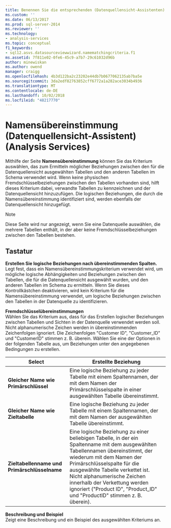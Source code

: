```yaml
---
title: Benennen Sie die entsprechenden (Datenquellensicht-Assistenten) (Analysis Services) | Microsoft-Dokumentation
ms.custom: ''
ms.date: 06/13/2017
ms.prod: sql-server-2014
ms.reviewer: ''
ms.technology:
- analysis-services
ms.topic: conceptual
f1_keywords:
- sql12.asvs.datasourceviewwizard.namematchingcriteria.f1
ms.assetid: 7f811e02-0fe6-45c9-a7b7-29c61032d96b
author: minewiskan
ms.author: owend
manager: craigg
ms.openlocfilehash: 4b3d122ba2c23202e44db7b0677062135ab7ba5e
ms.sourcegitcommit: 3da2edf82763852cff6772a1a282ace3034b4936
ms.translationtype: MT
ms.contentlocale: de-DE
ms.lasthandoff: 10/02/2018
ms.locfileid: "48217770"
---
```

# <a name="name-matching-data-source-view-wizard-analysis-services"></a>Namensübereinstimmung (Datenquellensicht-Assistent) (Analysis Services)
  Mithilfe der Seite **Namensübereinstimmung** können Sie das Kriterium auswählen, das zum Ermitteln möglicher Beziehungen zwischen den für die Datenquellensicht ausgewählten Tabellen und den anderen Tabellen im Schema verwendet wird. Wenn keine physischen Fremdschlüsselbeziehungen zwischen den Tabellen vorhanden sind, hilft dieses Kriterium dabei, verwandte Tabellen zu kennzeichnen und der Datenquellensicht hinzuzufügen. Die logischen Beziehungen, die durch die Namensübereinstimmung identifiziert sind, werden ebenfalls der Datenquellensicht hinzugefügt.  
  
> [!NOTE]  
>  Diese Seite wird nur angezeigt, wenn Sie eine Datenquelle auswählen, die mehrere Tabellen enthält, in der aber keine Fremdschlüsselbeziehungen zwischen den Tabellen bestehen.  
  
## <a name="options"></a>Tastatur  
 **Erstellen Sie logische Beziehungen nach übereinstimmenden Spalten.**  
 Legt fest, dass ein Namensübereinstimmungskriterium verwendet wird, um mögliche logische Abhängigkeiten und Beziehungen zwischen den Tabellen, die für die Datenquellensicht ausgewählt wurden, und den anderen Tabellen im Schema zu ermitteln. Wenn Sie dieses Kontrollkästchen deaktivieren, wird kein Kriterium für die Namensübereinstimmung verwendet, um logische Beziehungen zwischen den Tabellen in der Datenquelle zu identifizieren.  
  
 **Fremdschlüsselübereinstimmungen**  
 Wählen Sie das Kriterium aus, dass für das Erstellen logischer Beziehungen zwischen Tabellen und Sichten in der Datenquelle verwendet werden soll. Nicht alphanumerische Zeichen werden in übereinstimmenden Zeichenfolgen ignoriert. Die Zeichenfolgen "Customer ID", "Customer_ID" und "CustomerID" stimmen z. B. überein. Wählen Sie eine der Optionen in der folgenden Tabelle aus, um Beziehungen unter den angegebenen Bedingungen zu erstellen.  
  
|Select|Erstellte Beziehung|  
|------------|---------------|  
|**Gleicher Name wie Primärschlüssel**|Eine logische Beziehung zu jeder Tabelle mit einem Spaltennamen, der mit dem Namen der Primärschlüsselspalte in einer ausgewählten Tabelle übereinstimmt.|  
|**Gleicher Name wie Zieltabelle**|Eine logische Beziehung zu jeder Tabelle mit einem Spaltennamen, der mit dem Namen der ausgewählten Tabelle übereinstimmt.|  
|**Zieltabellenname und Primärschlüsselname**|Eine logische Beziehung zu einer beliebigen Tabelle, in der ein Spaltenname mit dem ausgewählten Tabellennamen übereinstimmt, der wiederum mit dem Namen der Primärschlüsselspalte für die ausgewählte Tabelle verkettet ist. Nicht alphanumerische Zeichen innerhalb der Verkettung werden ignoriert ("Product ID", "Product_ID" und "ProductID" stimmen z. B. überein).|  
  
 **Beschreibung und Beispiel**  
 Zeigt eine Beschreibung und ein Beispiel des ausgewählten Kriteriums an.  
  
  
